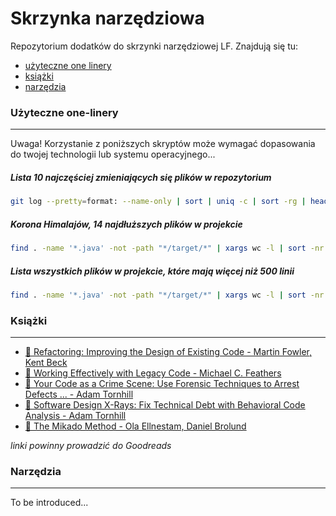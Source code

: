 # Skrzynka narzędziowa

Repozytorium dodatków do skrzynki narzędziowej LF. Znajdują się tu:

* [użyteczne one linery](#użyteczne-one-linery)
* [książki](#książki)
* [narzędzia](#narzędzia)


### Użyteczne one-linery
________________________

Uwaga! Korzystanie z poniższych skryptów może wymagać dopasowania do twojej technologii lub systemu operacyjnego...

##### Lista 10 najczęściej zmieniających się plików w repozytorium
```bash
git log --pretty=format: --name-only | sort | uniq -c | sort -rg | head -10
```

##### Korona Himalajów, 14 najdłuższych plików w projekcie
```bash
find . -name '*.java' -not -path "*/target/*" | xargs wc -l | sort -nr | head -n14
```

##### Lista wszystkich plików w projekcie, które mają więcej niż 500 linii
```bash
find . -name '*.java' -not -path "*/target/*" | xargs wc -l | sort -nr | awk '$1 > 500'
```

### Książki
___________

- [📕 Refactoring: Improving the Design of Existing Code - Martin Fowler, Kent Beck](https://www.goodreads.com/book/show/44936.Refactoring)
- [📕 Working Effectively with Legacy Code - Michael C. Feathers](https://www.goodreads.com/book/show/44919.Working_Effectively_with_Legacy_Code)
- [📕 Your Code as a Crime Scene: Use Forensic Techniques to Arrest Defects ... - Adam Tornhill](https://www.goodreads.com/book/show/23627482-your-code-as-a-crime-scene)
- [📕 Software Design X-Rays: Fix Technical Debt with Behavioral Code Analysis - Adam Tornhill](https://www.goodreads.com/book/show/36517037-software-design-x-rays)
- [📕 The Mikado Method - Ola Ellnestam, Daniel Brolund](https://www.goodreads.com/book/show/17974534-the-mikado-method)

*linki powinny prowadzić do Goodreads*

### Narzędzia
_____________

To be introduced...
